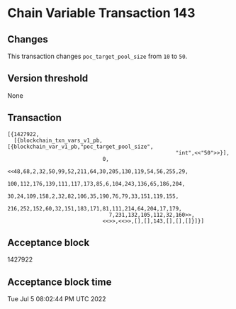 # Chain Variable Transaction 143

## Changes

This transaction changes `poc_target_pool_size` from `10` to `50`.

## Version threshold

None

## Transaction

```
[{1427922,
  [{blockchain_txn_vars_v1_pb,[{blockchain_var_v1_pb,"poc_target_pool_size",
                                                     "int",<<"50">>}],
                              0,
                              <<48,68,2,32,50,99,52,211,64,30,205,130,119,54,56,255,29,
                                100,112,176,139,111,117,173,85,6,104,243,136,65,186,204,
                                30,24,109,158,2,32,82,106,35,190,76,79,33,151,119,155,
                                216,252,152,60,32,151,183,171,81,111,214,64,204,17,179,
                                7,231,132,105,112,32,160>>,
                              <<>>,<<>>,[],[],143,[],[],[]}]}]
```

## Acceptance block

1427922

## Acceptance block time

Tue Jul 5 08:02:44 PM UTC 2022
